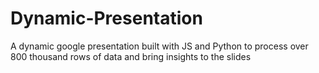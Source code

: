# Dynamic-Presentation
A dynamic google presentation built with JS and Python to process over 800 thousand rows of data and bring insights to the slides 
